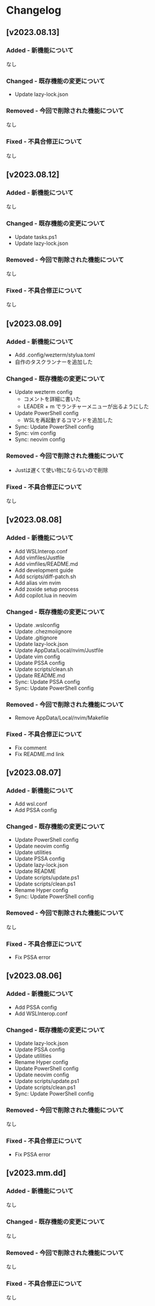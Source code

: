 # Changelog

## [v2023.08.13]

### Added - 新機能について

なし

### Changed - 既存機能の変更について

- Update lazy-lock.json

### Removed - 今回で削除された機能について

なし

### Fixed - 不具合修正について

なし

## [v2023.08.12]

### Added - 新機能について

なし

### Changed - 既存機能の変更について

- Update tasks.ps1
- Update lazy-lock.json

### Removed - 今回で削除された機能について

なし

### Fixed - 不具合修正について

なし

## [v2023.08.09]

### Added - 新機能について

- Add .config/wezterm/stylua.toml
- 自作のタスクランナーを追加した

### Changed - 既存機能の変更について

- Update wezterm config
    - コメントを詳細に書いた
    - LEADER + m でランチャーメニューが出るようにした
- Update PowerShell config
    - WSLを再起動するコマンドを追加した
- Sync: Update PowerShell config
- Sync: vim config
- Sync: neovim config

### Removed - 今回で削除された機能について

- Justは遅くて使い物にならないので削除

### Fixed - 不具合修正について

なし

## [v2023.08.08]

### Added - 新機能について

- Add WSLInterop.conf
- Add vimfiles/Justfile
- Add vimfiles/README.md
- Add development guide
- Add scripts/diff-patch.sh
- Add alias vim nvim
- Add zoxide setup process
- Add copilot.lua in neovim

### Changed - 既存機能の変更について

- Update .wslconfig
- Update .chezmoiignore
- Update .gitignore
- Update lazy-lock.json
- Update AppData/Local/nvim/Justfile
- Update vim config
- Update PSSA config
- Update scripts/clean.sh
- Update README.md
- Sync: Update PSSA config
- Sync: Update PowerShell config

### Removed - 今回で削除された機能について

- Remove AppData/Local/nvim/Makefile

### Fixed - 不具合修正について

- Fix comment
- Fix README.md link

## [v2023.08.07]

### Added - 新機能について

- Add wsl.conf
- Add PSSA config

### Changed - 既存機能の変更について

- Update PowerShell config
- Update neovim config
- Update utilities
- Update PSSA config
- Update lazy-lock.json
- Update README
- Update scripts/update.ps1
- Update scripts/clean.ps1
- Rename Hyper config
- Sync: Update PowerShell config

### Removed - 今回で削除された機能について

なし

### Fixed - 不具合修正について

- Fix PSSA error

## [v2023.08.06]

### Added - 新機能について

- Add PSSA config
- Add WSLInterop.conf

### Changed - 既存機能の変更について

- Update lazy-lock.json
- Update PSSA config
- Update utilities
- Rename Hyper config
- Update PowerShell config
- Update neovim config
- Update scripts/update.ps1
- Update scripts/clean.ps1
- Sync: Update PowerShell config

### Removed - 今回で削除された機能について

なし

### Fixed - 不具合修正について

- Fix PSSA error

## [v2023.mm.dd]

### Added - 新機能について

なし

### Changed - 既存機能の変更について

なし

### Removed - 今回で削除された機能について

なし

### Fixed - 不具合修正について

なし

